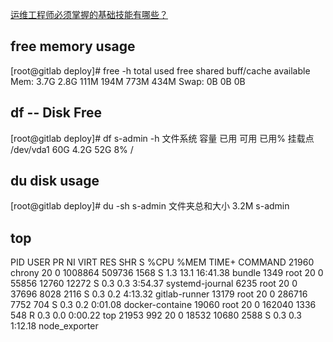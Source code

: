 [运维工程师必须掌握的基础技能有哪些？](https://www.zhihu.com/question/23665108)

## free   memory usage
[root@gitlab deploy]# free -h
              total        used        free      shared  buff/cache   available
Mem:           3.7G        2.8G        111M        194M        773M        434M
Swap:            0B          0B          0B

## df  -- Disk Free
[root@gitlab deploy]# df s-admin -h
文件系统        容量  已用  可用    已用% 挂载点
/dev/vda1      60G  4.2G   52G    8%   /

## du    disk usage
[root@gitlab deploy]# du -sh s-admin   文件夹总和大小
3.2M	s-admin

## top
  PID USER      PR  NI    VIRT    RES    SHR S  %CPU %MEM     TIME+ COMMAND
21960 chrony    20   0 1008864 509736   1568 S   1.3 13.1  16:41.38 bundle
 1349 root      20   0   55856  12760  12272 S   0.3  0.3   3:54.37 systemd-journal
 6235 root      20   0   37696   8028   2116 S   0.3  0.2   4:13.32 gitlab-runner
13179 root      20   0  286716   7752    704 S   0.3  0.2   0:01.08 docker-containe
19060 root      20   0  162040   1336    548 R   0.3  0.0   0:00.22 top
21953 992       20   0   18532  10680   2588 S   0.3  0.3   1:12.18 node_exporter